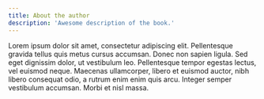 ```yaml
---
title: About the author
description: 'Awesome description of the book.'
---
```


Lorem ipsum dolor sit amet, consectetur adipiscing elit. Pellentesque gravida tellus quis metus cursus accumsan. Donec non sapien ligula. Sed eget dignissim dolor, ut vestibulum leo. Pellentesque tempor egestas lectus, vel euismod neque. Maecenas ullamcorper, libero et euismod auctor, nibh libero consequat odio, a rutrum enim enim quis arcu. Integer semper vestibulum accumsan. Morbi et nisl massa.
